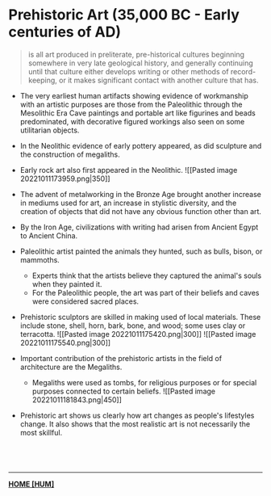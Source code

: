 # Prehistoric Art (35,000 BC - Early centuries of AD)
> is all art produced in preliterate, pre-historical cultures beginning somewhere in very late geological history, and generally continuing until that culture either develops writing or other methods of record-keeping, or it makes significant contact with another culture that has.

- The very earliest human artifacts showing evidence of workmanship with an artistic purposes are those from the Paleolithic through the Mesolithic Era Cave paintings and portable art like figurines and beads predominated, with decorative figured workings also seen on some utilitarian objects.
- In the Neolithic evidence of early pottery appeared, as did sculpture and the construction of megaliths.
- Early rock art also first appeared in the Neolithic.
![[Pasted image 20221011173959.png|350]]

- The advent of metalworking in the Bronze Age brought another increase in mediums used for art, an increase in stylistic diversity, and the creation of objects that did not have any obvious function other than art.
- By the Iron Age, civilizations with writing had arisen from Ancient Egypt to Ancient China.

- Paleolithic artist painted the animals they hunted, such as bulls, bison, or mammoths.
	- Experts think that the artists believe they captured the animal's souls when they painted it.
	- For the Paleolithic people, the art was part of their beliefs and caves were considered sacred places.
- Prehistoric sculptors are skilled in making used of local materials. These include stone, shell, horn, bark, bone, and wood; some uses clay or terracotta.
<span class="leftimg"> ![[Pasted image 20221011175420.png|300]] </span>
<span class="left"> ![[Pasted image 20221011175540.png|300]] </span>


- Important contribution of the prehistoric artists in the field of architecture are the Megaliths.
	- Megaliths were used as tombs, for religious purposes or for special purposes connected to certain beliefs.
![[Pasted image 20221011181843.png|450]]


- Prehistoric art shows us clearly how art changes as people's lifestyles change. It also shows that the most realistic art is not necessarily the most skillful. 

<br>

# 
---
**[HOME [HUM]](HUM101)**